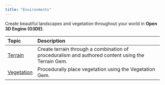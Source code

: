 ```yaml
---
title: "Environments"
---
```


Create beautiful landscapes and vegetation throughout your world in **Open 3D Engine (O3DE)**.

| Topic | Description |
| :-- | :-- |
| [Terrain](./terrain/) | Create terrain through a combination of proceduralism and authored content using the Terrain Gem. |
| [Vegetation](./vegetation/) | Procedurally place vegetation using the Vegetation Gem. |